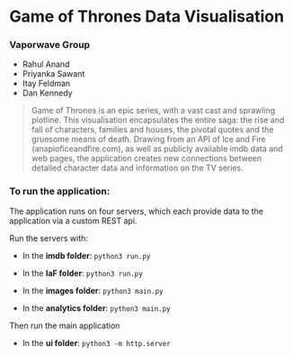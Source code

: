 # Game of Thrones Data Visualisation

### Vaporwave Group
* Rahul Anand 
* Priyanka Sawant 
* Itay Feldman
* Dan Kennedy

> Game of Thrones is an epic series, with a vast cast and sprawling plotline. This visualisation encapsulates the entire saga: the rise and fall of characters, families and houses, the pivotal quotes and the gruesome means of death. 
Drawing from an API of Ice and Fire (anapioficeandfire.com), as well as publicly available imdb data and web pages, the application creates new connections between detailed character data and information on the TV series. 

### To run the application:

The application runs on four servers, which each provide data to the application via a custom REST api. 

Run the servers with:

* In the **imdb folder**: ``python3 run.py``

* In the **IaF folder**: ``python3 run.py``

* In the **images folder**: ``python3 main.py``

* In the **analytics folder**: ``python3 main.py``

Then run the main application 

* In the **ui folder**: ``python3 -m http.server``






